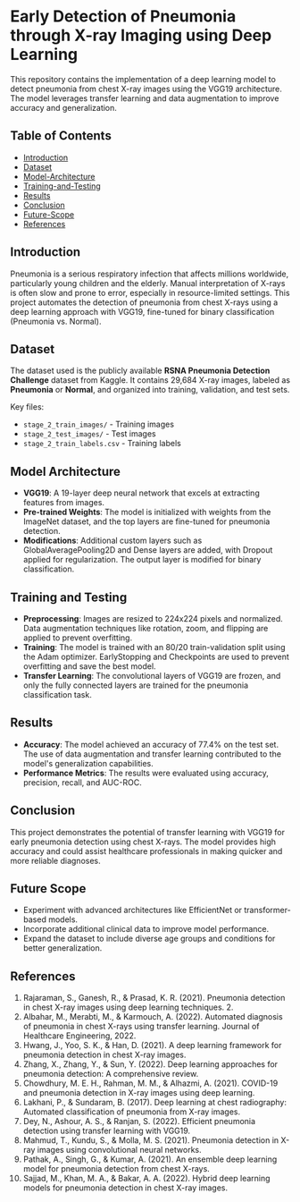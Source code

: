 # Early Detection of Pneumonia through X-ray Imaging using Deep Learning

This repository contains the implementation of a deep learning model to detect pneumonia from chest X-ray images using the VGG19 architecture. The model leverages transfer learning and data augmentation to improve accuracy and generalization.

## Table of Contents
- [Introduction](#introduction)
- [Dataset](#dataset)
- [Model-Architecture](#model-architecture)
- [Training-and-Testing](#training-and-testing)
- [Results](#results)
- [Conclusion](#conclusion)
- [Future-Scope](#future-scope)
- [References](#references)

## Introduction

Pneumonia is a serious respiratory infection that affects millions worldwide, particularly young children and the elderly. Manual interpretation of X-rays is often slow and prone to error, especially in resource-limited settings. This project automates the detection of pneumonia from chest X-rays using a deep learning approach with VGG19, fine-tuned for binary classification (Pneumonia vs. Normal).

## Dataset

The dataset used is the publicly available **RSNA Pneumonia Detection Challenge** dataset from Kaggle. It contains 29,684 X-ray images, labeled as **Pneumonia** or **Normal**, and organized into training, validation, and test sets.

Key files:
- `stage_2_train_images/` - Training images
- `stage_2_test_images/` - Test images
- `stage_2_train_labels.csv` - Training labels

## Model Architecture

- **VGG19**: A 19-layer deep neural network that excels at extracting features from images.
- **Pre-trained Weights**: The model is initialized with weights from the ImageNet dataset, and the top layers are fine-tuned for pneumonia detection.
- **Modifications**: Additional custom layers such as GlobalAveragePooling2D and Dense layers are added, with Dropout applied for regularization. The output layer is modified for binary classification.

## Training and Testing

- **Preprocessing**: Images are resized to 224x224 pixels and normalized. Data augmentation techniques like rotation, zoom, and flipping are applied to prevent overfitting.
- **Training**: The model is trained with an 80/20 train-validation split using the Adam optimizer. EarlyStopping and Checkpoints are used to prevent overfitting and save the best model.
- **Transfer Learning**: The convolutional layers of VGG19 are frozen, and only the fully connected layers are trained for the pneumonia classification task.

## Results

- **Accuracy**: The model achieved an accuracy of 77.4% on the test set. The use of data augmentation and transfer learning contributed to the model's generalization capabilities.
- **Performance Metrics**: The results were evaluated using accuracy, precision, recall, and AUC-ROC.

## Conclusion

This project demonstrates the potential of transfer learning with VGG19 for early pneumonia detection using chest X-rays. The model provides high accuracy and could assist healthcare professionals in making quicker and more reliable diagnoses.

## Future Scope

- Experiment with advanced architectures like EfficientNet or transformer-based models.
- Incorporate additional clinical data to improve model performance.
- Expand the dataset to include diverse age groups and conditions for better generalization.

## References

1. Rajaraman, S., Ganesh, R., & Prasad, K. R. (2021). Pneumonia detection in chest X-ray images using deep learning techniques. 2.
2. Albahar, M., Merabti, M., & Karmouch, A. (2022). Automated diagnosis of pneumonia in chest X-rays using transfer learning. Journal of Healthcare Engineering, 2022. 
3. Hwang, J., Yoo, S. K., & Han, D. (2021). A deep learning framework for pneumonia detection in chest X-ray images.  
4. Zhang, X., Zhang, Y., & Sun, Y. (2022). Deep learning approaches for pneumonia detection: A comprehensive review.  
5. Chowdhury, M. E. H., Rahman, M. M., & Alhazmi, A. (2021). COVID-19 and pneumonia detection in X-ray images using deep learning. 
6. Lakhani, P., & Sundaram, B. (2017). Deep learning at chest radiography: Automated classification of pneumonia from X-ray images. 
7. Dey, N., Ashour, A. S., & Ranjan, S. (2022). Efficient pneumonia detection using transfer learning with VGG19. 
8. Mahmud, T., Kundu, S., & Molla, M. S. (2021). Pneumonia detection in X-ray images using convolutional neural networks. 
9. Pathak, A., Singh, G., & Kumar, A. (2021). An ensemble deep learning model for pneumonia detection from chest X-rays. 
10. Sajjad, M., Khan, M. A., & Bakar, A. A. (2022). Hybrid deep learning models for pneumonia detection in chest X-ray images.
